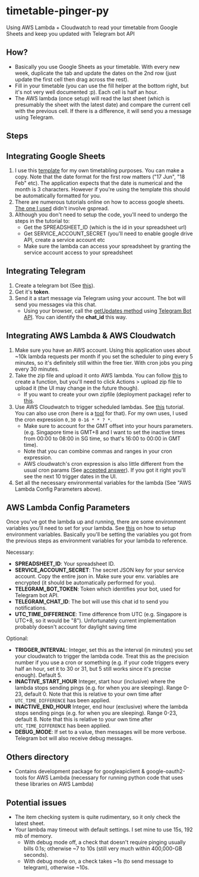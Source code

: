 # timetable-pinger-py

Using AWS Lambda + Cloudwatch to read your timetable from Google Sheets and keep you updated with Telegram bot API

## How?

* Basically you use Google Sheets as your  timetable. With every new week, duplicate the tab and update the dates on the 2nd row (just update the first cell then drag across the rest). 
* Fill in your timetable (you can use the fill helper at the bottom right, but it's not very well documented :p). Each cell is half an hour.
* The AWS lambda (once setup) will read the last sheet (which is presumably the sheet with the latest date) and compare the current cell with the previous cell. If there is a difference, it will send you a message using Telegram.

## Steps

## Integrating Google Sheets
1. I use this [template](https://docs.google.com/spreadsheets/d/15L7JJgl1YgaGM9b8nN6eNuTSHaSWa5_IQUya8mL9dXw/edit?usp=sharing) for my own timetabling purposes. You can make a copy. Note that the date format for the first row matters ("17 Jun", "18 Feb" etc). The application expects that the date is numerical and the month is 3 characters. However if you're using the template this should be automatically formatted for you.
2. There are numerous tutorials online on how to access google sheets. [The one I used](https://medium.com/@denisluiz/python-with-google-sheets-service-account-step-by-step-8f74c26ed28e) didn't involve gspread.
3. Although you don't need to setup the code, you'll need to undergo the steps in the tutorial to:
    * Get the SPREADSHEET_ID (which is the id in your spreadsheet url)
    * Get SERVICE_ACCOUNT_SECRET (you'll need to enable google drive API, create a service account etc
    * Make sure the lambda can access your spreadsheet by granting the service account access to your spreadsheet

## Integrating Telegram
1. Create a telegram bot (See [this](https://core.telegram.org/bots)).
2. Get it's **token**.
3. Send it a start message via Telegram using your account. The bot will send you messages via this chat.
    * Using your browser, call the [getUpdates method](https://core.telegram.org/bots/api#getupdates) using [Telegram Bot API](https://core.telegram.org/bots/api#making-requests). You can identify the **chat_id** this way.

## Integrating AWS Lambda & AWS Cloudwatch
1. Make sure you have an AWS account. Using this application uses about ~10k lambda requests per month if you set the scheduler to ping every 5 minutes, so it's definitely still within the free tier. With cron jobs you ping every 30 minutes. 
2. Take the zip file and upload it onto AWS lambda. You can follow [this](https://docs.aws.amazon.com/lambda/latest/dg/getting-started-create-function.html) to create a function, but you'll need to click Actions > upload zip file to upload it (the UI may change in the future though).
    * If you want to create your own zipfile (deployment package) refer to [this](https://docs.aws.amazon.com/lambda/latest/dg/python-package.html#python-package-venv).
3. Use AWS Cloudwatch to trigger scheduled lambdas. See [this](https://docs.aws.amazon.com/AmazonCloudWatch/latest/events/RunLambdaSchedule.html) tutorial. You can also use cron (here is a [tool](https://crontab.guru/) for that). For my own uses, I used the cron expression `0,30 0-16 * * ? *`. 
   * Make sure to account for the GMT offset into your hours parameters. (e.g. Singapore time is GMT+8 and I want to set the inactive times from 00:00 to 08:00 in SG time, so that's 16:00 to 00:00 in GMT time). 
   * Note that you can combine commas and ranges in your cron expression.
   * AWS cloudwatch's cron expression is also little different from the usual cron params (See [accepted answer](https://stackoverflow.com/questions/59496652/aws-cloudwatch-rule-schedule-cron-expression-to-skip-2-hours-in-a-day)). If you got it right you'll see the next 10 trigger dates in the UI.
4. Set all the necessary environmental variables for the lambda (See "AWS Lambda Config Parameters above).

## AWS Lambda Config Parameters
Once you've got the lambda up and running, there are some environment variables you'll need to set for your lambda. See [this](https://docs.aws.amazon.com/lambda/latest/dg/configuration-envvars.html) on how to setup environment variables. Basically you'll be setting the variables you got from the previous steps as environment variables for your lambda to reference.

Necessary:
* **SPREADSHEET_ID**: Your spreadsheet ID.
* **SERVICE_ACCOUNT_SECRET**: The secret JSON key for your service account. Copy the entire json in. Make sure your env. variables are encrypted (it should be automatically performed for you).
* **TELEGRAM_BOT_TOKEN**: Token which identifies your bot, used for Telegram bot API.
* **TELEGRAM_CHAT_ID**: The bot will use this chat id to send you notifications.
* **UTC_TIME_DIFFERENCE**: Time difference from UTC (e.g. Singapore is UTC+8, so it would be "8"). Unfortunately current implementation probably doesn't account for daylight saving time

Optional:
* **TRIGGER_INTERVAL**: Integer, set this as the interval (in minutes) you set your cloudwatch to trigger the lambda code. Treat this as the precision number if you use a cron or something (e.g. if your code triggers every half an hour, set it to 30 or 31, but 5 still works since it's precise enough). Default 5.
* **INACTIVE_START_HOUR** Integer, start hour (inclusive) where the lambda stops sending pings (e.g. for when you are sleeping). Range 0-23, default 0. Note that this is relative to your own time after `UTC_TIME_DIFFERENCE` has been applied.
* **INACTIVE_END_HOUR** Integer, end hour (exclusive) where the lambda stops sending pings (e.g. for when you are sleeping). Range 0-23, default 8. Note that this is relative to your own time after `UTC_TIME_DIFFERENCE` has been applied.
* **DEBUG_MODE**: If set to a value, then messages will be more verbose. Telegram bot will also receive debug messages.


## Others directory
* Contains development package for googleapiclient & google-oauth2-tools for AWS Lambda (necessary for running python code that uses these libraries on AWS Lambda)

## Potential issues
* The item checking system is quite rudimentary, so it only check the latest sheet.
* Your lambda may timeout with default settings. I set mine to use 15s, 192 mb of memory.
    * With debug mode off, a check that doesn't require pinging usually bills 0.1s; otherwise ~7 to 10s (still very much within 400,000-GB seconds).
    * With debug mode on, a check takes ~1s (to send message to telegram), otherwise ~10s.
